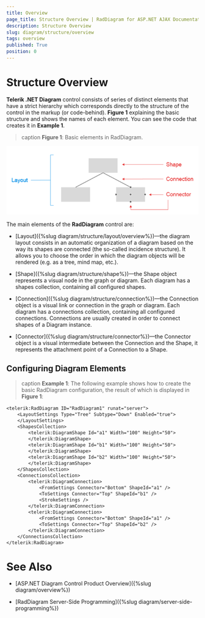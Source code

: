 ```yaml
---
title: Overview
page_title: Structure Overview | RadDiagram for ASP.NET AJAX Documentation
description: Structure Overview
slug: diagram/structure/overview
tags: overview
published: True
position: 0
---
```


# Structure Overview

**Telerik .NET Diagram** control consists of series of distinct elements that have a strict hierarchy which corresponds directly to the structure	of the control in the markup (or code-behind). **Figure 1** explaining the basic structure and shows the names of each element. You can see the code	that creates it in **Example 1**.

>caption **Figure 1**: Basic elements in RadDiagram.

![diagram-structure-1](images/diagram-structure-1.png)

The main elements of the **RadDiagram** control are:

* [Layout]({%slug diagram/structure/layout/overview%})—the diagram layout consists in an automatic organization of a diagram based on the way its shapes are connected (the so-called incidence structure). It allows you to choose the order in which the diagram objects will be rendered	(e.g. as a tree, mind map, etc.).

* [Shape]({%slug diagram/structure/shape%})—the Shape object represents a visual node in the graph or diagram. Each diagram has a shapes collection, containing all configured shapes.

* [Connection]({%slug diagram/structure/connection%})—the Connection object is a visual link or connection in the graph or diagram. Each diagram has a connections collection, containing all configured connections. Connections are usually created in order to connect shapes of a Diagram instance.

* [Connector]({%slug diagram/structure/connector%})—the Connector object is a visual intermediate between the Connection and the Shape,	it represents the attachment point of a Connection to a Shape.

## Configuring Diagram Elements

>caption **Example 1**: The following example shows how to create the basic RadDiagram configuration, the result of which is displayed in **Figure 1**:

````ASP.NET
<telerik:RadDiagram ID="RadDiagram1" runat="server">
	<LayoutSettings Type="Tree" Subtype="Down" Enabled="true">
	</LayoutSettings>
	<ShapesCollection>
		<telerik:DiagramShape Id="a1" Width="100" Height="50">
		</telerik:DiagramShape>
		<telerik:DiagramShape Id="b1" Width="100" Height="50">
		</telerik:DiagramShape>
		<telerik:DiagramShape Id="b2" Width="100" Height="50">
		</telerik:DiagramShape>
	</ShapesCollection>
	<ConnectionsCollection>
		<telerik:DiagramConnection>
			<FromSettings Connector="Bottom" ShapeId="a1" />
			<ToSettings Connector="Top" ShapeId="b1" />
			<StrokeSettings />
		</telerik:DiagramConnection>
		<telerik:DiagramConnection>
			<FromSettings Connector="Bottom" ShapeId="a1" />
			<ToSettings Connector="Top" ShapeId="b2" />
		</telerik:DiagramConnection>
	</ConnectionsCollection>
</telerik:RadDiagram>
````

# See Also

 * [ASP.NET Diagram Control Product Overview]({%slug diagram/overview%})

 * [RadDiagram Server-Side Programming]({%slug diagram/server-side-programming%})